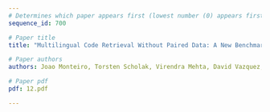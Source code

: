 ```yaml
---
# Determines which paper appears first (lowest number (0) appears first)
sequence_id: 700

# Paper title
title: "Multilingual Code Retrieval Without Paired Data: A New Benchmark and Experiments"

# Paper authors
authors: Joao Monteiro, Torsten Scholak, Virendra Mehta, David Vazquez, Christopher Pal 

# Paper pdf
pdf: 12.pdf

---
```

